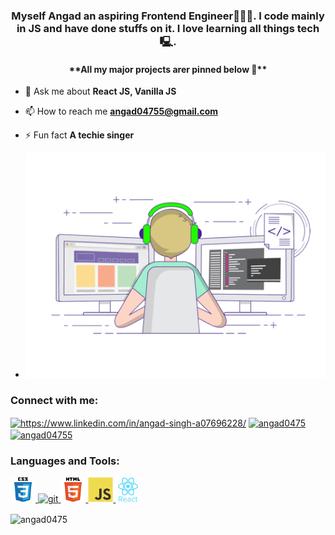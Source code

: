 <h3 align="center">Myself Angad an aspiring Frontend Engineer🧑🏻‍💻. I code mainly in JS and have done stuffs on it. I love learning all things tech 🖳.</h3>
<h4 align="center">**All my major projects arer pinned below 🌟**</h4>

- 💬 Ask me about **React JS, Vanilla JS**

- 📫 How to reach me **angad04755@gmail.com**

- ⚡ Fun fact **A techie singer**
   
- ![Alt text](giphy.gif)

<h3 align="left">Connect with me:</h3>
<p align="left">
<a href="https://linkedin.com/in/https://www.linkedin.com/in/angad-singh-a07696228/" target="blank"><img align="center" src="https://raw.githubusercontent.com/rahuldkjain/github-profile-readme-generator/master/src/images/icons/Social/linked-in-alt.svg" alt="https://www.linkedin.com/in/angad-singh-a07696228/" height="30" width="40" /></a>
<a href="https://instagram.com/angad0475" target="blank"><img align="center" src="https://raw.githubusercontent.com/rahuldkjain/github-profile-readme-generator/master/src/images/icons/Social/instagram.svg" alt="angad0475" height="30" width="40" /></a>
<a href="https://auth.geeksforgeeks.org/user/angad04755" target="blank"><img align="center" src="https://raw.githubusercontent.com/rahuldkjain/github-profile-readme-generator/master/src/images/icons/Social/geeks-for-geeks.svg" alt="angad04755" height="30" width="40" /></a>
</p>

<h3 align="left">Languages and Tools:</h3>
<p align="left"> <a href="https://www.w3schools.com/css/" target="_blank" rel="noreferrer"> <img src="https://raw.githubusercontent.com/devicons/devicon/master/icons/css3/css3-original-wordmark.svg" alt="css3" width="40" height="40"/> </a> <a href="https://git-scm.com/" target="_blank" rel="noreferrer"> <img src="https://www.vectorlogo.zone/logos/git-scm/git-scm-icon.svg" alt="git" width="40" height="40"/> </a> <a href="https://www.w3.org/html/" target="_blank" rel="noreferrer"> <img src="https://raw.githubusercontent.com/devicons/devicon/master/icons/html5/html5-original-wordmark.svg" alt="html5" width="40" height="40"/> </a> <a href="https://developer.mozilla.org/en-US/docs/Web/JavaScript" target="_blank" rel="noreferrer"> <img src="https://raw.githubusercontent.com/devicons/devicon/master/icons/javascript/javascript-original.svg" alt="javascript" width="40" height="40"/> </a> <a href="https://reactjs.org/" target="_blank" rel="noreferrer"> <img src="https://raw.githubusercontent.com/devicons/devicon/master/icons/react/react-original-wordmark.svg" alt="react" width="40" height="40"/> </a> </p>

<p><img align="center" src="https://github-readme-stats.vercel.app/api/top-langs?username=angad0475&show_icons=true&locale=en&layout=compact" alt="angad0475" /></p>

